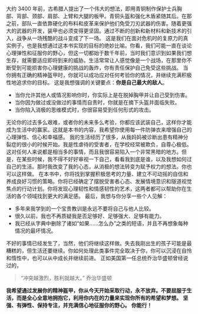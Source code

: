 大约 3400 年前，古希腊人提出了一个伟大的想法，即用青铜制作保护士兵胸部、背部、颈部、肩部、上臂和大腿的板甲。青铜头盔和强化木盾紧随其后。在那之前，部队一直依靠硬化的布料和皮革来保护他们免受刀刃武器的伤害。随着更强大的武器的开发，装甲也必须变得更坚固。通过不断的创新和新材料和新技术的引入，战争从一场残酷的战斗变成了下一场。
这是我们在面对危机时的复原力的真实例子，也是我想通过这本书实现的目标的绝妙比喻。你看，我们可能一直在谈论心理弹性和征服你的野心，但这一切都始于数千年前，当时我们意识到如果我们想生存，就需要适应即将到来的威胁。生活常常让人感觉像是一个战场，在那里你不断受到可能损害你心理健康的挑战的轰炸，你有责任保护自己免受这些挑战。
当你拥有正确的精神盔甲时，你就可以成功应对任何考验你的情况，并继续充满积极性地追求你的目标。
这是我想强调的关键要点：**你是自己最大的敌人**。

- 当你允许其他人或情况影响你时，你实际上是在脱掉胸甲并让自己受到伤害。
- 当你因为做过或没做过的事情而自责时，你就是在摘下头盔并面临失败。
- 当你陷入消极的思维模式时，你很容易受到任何形式的攻击。

无论你的过去多么艰难，或者你的未来多么考验，你都应该武装自己，这样你才能成为生活中的赢家。这就是本书的内容，我希望你使用每一件防弹衣来增强自己的心理弹性、信心和幸福感。
我的生活经历了很多，从我妈妈被诊断出患有精神分裂症的很小的时候开始。我是性虐待的受害者，在学校经常被欺负，自尊心极低。这对任何人来说都是相当多的事情，而且我很容易陷入一个非常黑暗的地方。但是，在某些时候，我不得不好好审视一下自己，看看我到底是谁，以及我想如何过自己的生活。那时我改变了我的心态，从消极的想法转变为赋予权力的想法。你也可以这样做。
在本书中，你将找到掌握积极思考的力量、建立不可动摇的自信和养成良好习惯的策略。你将已经确定了摆脱受害者心态、发展情境意识和隧道视觉焦点的行动计划。你将发现心理韧性和情感韧性的艺术，这两者都可以帮助你在生活的各个领域找到更大的满足感。
最后，我想与你分享一些个人见解：

- 多年来我学到的一个宝贵教训是永远不要将自己与他人比较。
- 很久以前，我也不再质疑我是否足够好、足够强大、足够有能力。
- 我已经从字典中删除了诸如“如果……怎么办”之类的短语，并且不再想象每种情况的最坏情况。

不好的事情已经发生了，当然，他们将继续这样做。失去我刚出生的孩子可能是最糟糕的，但生活还要继续。你如何处理此类事件完全取决于你，你可以沉浸在自怜和惰性中，也可以从中成长并继续前进。
正如美国第一任总统乔治华盛顿曾经说过的，

> “冲突越激烈，胜利就越大。”
> 乔治华盛顿

**我希望通过发展你的精神盔甲，你从今天开始采取行动，永不放弃。不要屈服于生活，而是全心全意地拥抱它，利用你内在的力量来实现你所有的希望和梦想。**
**坚强、有弹性、保持专注，并充满信心地征服你的野心。**
**你能行！**